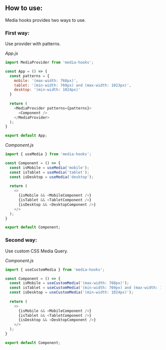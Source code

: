 ## How to use:
Media hooks provides two ways to use.

### First way:
Use provider with patterns.

_App.js_
```js
import MediaProvider from 'media-hooks';

const App = () => {
  const patterns = {
    mobile: '(max-width: 768px)',
    tablet: '(min-width: 769px) and (max-width: 1023px)',
    desktop: '(min-width: 1024px)'
  }
  
  return (
    <MediaProvider patterns={patterns}>
      <Component />
    </MediaProvider>
  );
}

export default App;
```

_Component.js_
```js
import { useMedia } from 'media-hooks';

const Component = () => {
  const isMobile = useMedia('mobile');
  const isTablet = useMedia('tablet');
  const isDesktop = useMedia('desktop');
  
  return (
    <>
      {isMobile && <MobileComponent />}
      {isTablet && <TabletComponent />}
      {isDesktop && <DesktopComponent />}
    </>
  );
}

export default Component;
```

### Second way:
Use custom CSS Media Query.

_Component.js_
```js
import { useCustomMedia } from 'media-hooks';

const Component = () => {
  const isMobile = useCustomMedia('(max-width: 768px)');
  const isTablet = useCustomMedia('(min-width: 769px) and (max-width: 1023px)');
  const isDesktop = useCustomMedia('(min-width: 1024px)');
  
  return (
    <>
      {isMobile && <MobileComponent />}
      {isTablet && <TabletComponent />}
      {isDesktop && <DesktopComponent />}
    </>
  );
}

export default Component;
```